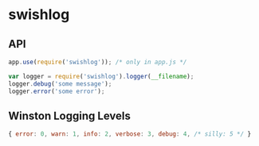 # swishlog

## API

```js
app.use(require('swishlog')); /* only in app.js */

var logger = require('swishlog').logger(__filename);
logger.debug('some message');
logger.error('some error');
```

## Winston Logging Levels

``` js
{ error: 0, warn: 1, info: 2, verbose: 3, debug: 4, /* silly: 5 */ }
```
